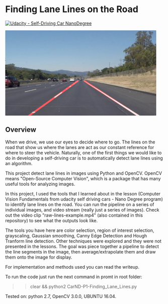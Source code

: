# **Finding Lane Lines on the Road** 
[![Udacity - Self-Driving Car NanoDegree](https://s3.amazonaws.com/udacity-sdc/github/shield-carnd.svg)](http://www.udacity.com/drive)

<img src="examples/laneLines_thirdPass.jpg" width="480" alt="Combined Image" />

Overview
---

When we drive, we use our eyes to decide where to go.  The lines on the road that show us where the lanes are act as our constant reference for where to steer the vehicle.  Naturally, one of the first things we would like to do in developing a self-driving car is to automatically detect lane lines using an algorithm.

This project detect lane lines in images using Python and OpenCV. OpenCV means "Open-Source Computer Vision", which is a package that has many useful tools for analyzing images.  

In this project, I used the tools that I learned about in the lesson (Computer Vision Fundamentals from udacity self driving cars - Nano Degree program) to identify lane lines on the road. You can run the pipeline on a series of individual images, and video stream (really just a series of images). Check out the video clip "raw-lines-example.mp4" (also contained in this repository) to see what the outputs look like.

The tools you have here are color selection, region of interest selection, grayscaling, Gaussian smoothing, Canny Edge Detection and Hough Tranform line detection. Other techniques were explored and  they were not presented in the lessons. The goal was piece together a pipeline to detect the line segments in the image, then average/extrapolate them and draw them onto the image for display. 

For implementation and methods used you can read the writeup.

To run the code just run the next command in promt in root folder:

>>clear && python2 CarND-P1-Finding_Lane_Lines.py

Tested on: python 2.7, OpenCV 3.0.0, UBUNTU 16.04.


